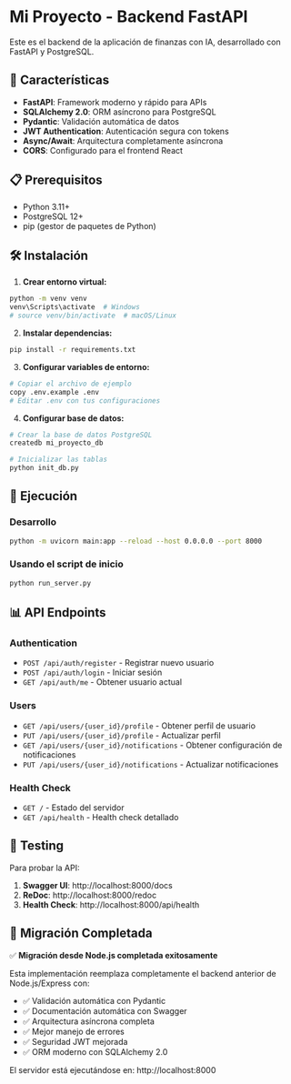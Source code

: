 # Mi Proyecto - Backend FastAPI

Este es el backend de la aplicación de finanzas con IA, desarrollado con FastAPI y PostgreSQL.

## 🚀 Características

- **FastAPI**: Framework moderno y rápido para APIs
- **SQLAlchemy 2.0**: ORM asíncrono para PostgreSQL
- **Pydantic**: Validación automática de datos
- **JWT Authentication**: Autenticación segura con tokens
- **Async/Await**: Arquitectura completamente asíncrona
- **CORS**: Configurado para el frontend React

## 📋 Prerequisitos

- Python 3.11+
- PostgreSQL 12+
- pip (gestor de paquetes de Python)

## 🛠️ Instalación

1. **Crear entorno virtual:**
```bash
python -m venv venv
venv\Scripts\activate  # Windows
# source venv/bin/activate  # macOS/Linux
```

2. **Instalar dependencias:**
```bash
pip install -r requirements.txt
```

3. **Configurar variables de entorno:**
```bash
# Copiar el archivo de ejemplo
copy .env.example .env
# Editar .env con tus configuraciones
```

4. **Configurar base de datos:**
```bash
# Crear la base de datos PostgreSQL
createdb mi_proyecto_db

# Inicializar las tablas
python init_db.py
```

## 🚦 Ejecución

### Desarrollo
```bash
python -m uvicorn main:app --reload --host 0.0.0.0 --port 8000
```

### Usando el script de inicio
```bash
python run_server.py
```

## 📊 API Endpoints

### Authentication
- `POST /api/auth/register` - Registrar nuevo usuario
- `POST /api/auth/login` - Iniciar sesión
- `GET /api/auth/me` - Obtener usuario actual

### Users
- `GET /api/users/{user_id}/profile` - Obtener perfil de usuario
- `PUT /api/users/{user_id}/profile` - Actualizar perfil
- `GET /api/users/{user_id}/notifications` - Obtener configuración de notificaciones
- `PUT /api/users/{user_id}/notifications` - Actualizar notificaciones

### Health Check
- `GET /` - Estado del servidor
- `GET /api/health` - Health check detallado

## 🧪 Testing

Para probar la API:

1. **Swagger UI**: http://localhost:8000/docs
2. **ReDoc**: http://localhost:8000/redoc
3. **Health Check**: http://localhost:8000/api/health

## 🔄 Migración Completada

✅ **Migración desde Node.js completada exitosamente**

Esta implementación reemplaza completamente el backend anterior de Node.js/Express con:

- ✅ Validación automática con Pydantic
- ✅ Documentación automática con Swagger
- ✅ Arquitectura asíncrona completa
- ✅ Mejor manejo de errores
- ✅ Seguridad JWT mejorada
- ✅ ORM moderno con SQLAlchemy 2.0

El servidor está ejecutándose en: http://localhost:8000
